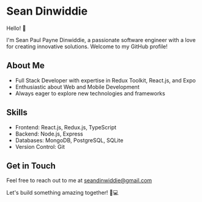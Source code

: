 # Sean Dinwiddie

Hello! 👋

I'm Sean Paul Payne Dinwiddie, a passionate software engineer with a love for creating innovative solutions. Welcome to my GitHub profile!

## About Me

- Full Stack Developer with expertise in Redux Toolkit, React.js, and Expo
- Enthusiastic about Web and Mobile Development
- Always eager to explore new technologies and frameworks

## Skills

- Frontend: React.js, Redux.js, TypeScript
- Backend: Node.js, Express
- Databases: MongoDB, PostgreSQL, SQLite
- Version Control: Git

## Get in Touch

Feel free to reach out to me at [seandinwiddie@gmail.com](mailto:seandinwiddie@gmail.com)

Let's build something amazing together! 🚀💻
